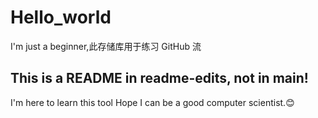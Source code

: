 # Hello_world
I'm just a beginner,此存储库用于练习 GitHub 流
## This is a README in readme-edits, not in main!
I'm here to learn this tool
Hope I can be a good computer scientist.😊
